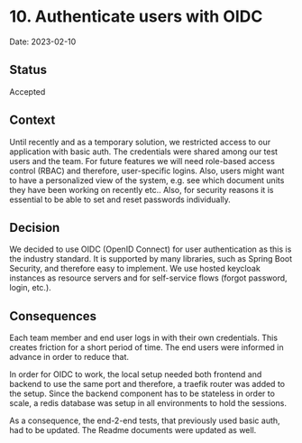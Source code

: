 # 10. Authenticate users with OIDC

Date: 2023-02-10

## Status

Accepted

## Context

Until recently and as a temporary solution, we restricted access to our application with basic auth. The credentials were shared among our test users and the team. For future features we will need role-based access control (RBAC) and therefore, user-specific logins. Also, users might want to have a personalized view of the system, e.g. see which document units they have been working on recently etc.. Also, for security reasons it is essential to be able to set and reset passwords individually.

## Decision

We decided to use OIDC (OpenID Connect) for user authentication as this is the industry standard. It is supported by many libraries, such as Spring Boot Security, and therefore easy to implement. We use hosted keycloak instances as resource servers and for self-service flows (forgot password, login, etc.).

## Consequences

Each team member and end user logs in with their own credentials. This creates friction for a short period of time. The end users were informed in advance in order to reduce that. 

In order for OIDC to work, the local setup needed both frontend and backend to use the same port and therefore, a traefik router was added to the setup. Since the backend component has to be stateless in order to scale, a redis database was setup in all environments to hold the sessions.

As a consequence, the end-2-end tests, that previously used basic auth, had to be updated. The Readme documents were updated as well.

